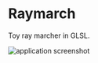# Raymarch

Toy ray marcher in GLSL.

![application screenshot](https://adnn.github.io/assets/raymarch/raymarch-800_640.png)
